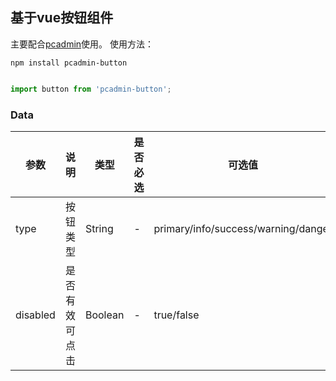 ## 基于vue按钮组件

主要配合[pcadmin](https://github.com/ksc-fx/pcadmin)使用。
使用方法：
```
npm install pcadmin-button
```

```javascript

import button from 'pcadmin-button';

```

### Data
| 参数      | 说明          | 类型      | 是否必选                           | 可选值  | 默认值  |
|---------- |-------------- |---------- |--------------------------------  |-------- |-------- |
| type | 按钮类型 | String | - | primary/info/success/warning/danger | primary |
| disabled | 是否有效可点击 | Boolean | - | true/false | true |

